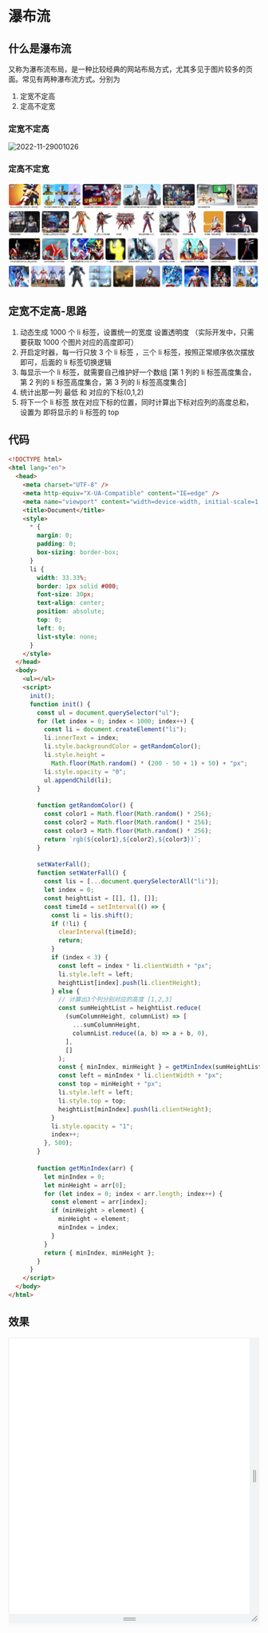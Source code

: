 # 瀑布流

## 什么是瀑布流

又称为瀑布流布局，是一种比较经典的网站布局方式，尤其多见于图片较多的页面。常见有两种瀑布流方式。分别为

1. 定宽不定高
2. 定高不定宽

### 定宽不定高

![2022-11-29001026](assets/2022-11-29001026.png)

### 定高不定宽

![image-20221129001124812](assets/image-20221129001124812.png)

## 定宽不定高-思路

1. 动态生成 1000 个 li 标签，设置统一的宽度 设置透明度 （实际开发中，只需要获取 1000 个图片对应的高度即可）
2. 开启定时器，每一行只放 3 个 li 标签 ，三个 li 标签，按照正常顺序依次摆放即可，后面的 li 标签切换逻辑
3. 每显示一个 li 标签，就需要自己维护好一个数组 [第 1 列的 li 标签高度集合，第 2 列的 li 标签高度集合，第 3 列的 li 标签高度集合]
4. 统计出那一列 最低 和 对应的下标(0,1,2)
5. 将下一个 li 标签 放在对应下标的位置，同时计算出下标对应列的高度总和，设置为 即将显示的 li 标签的 top

## 代码

```html
<!DOCTYPE html>
<html lang="en">
  <head>
    <meta charset="UTF-8" />
    <meta http-equiv="X-UA-Compatible" content="IE=edge" />
    <meta name="viewport" content="width=device-width, initial-scale=1.0" />
    <title>Document</title>
    <style>
      * {
        margin: 0;
        padding: 0;
        box-sizing: border-box;
      }
      li {
        width: 33.33%;
        border: 1px solid #000;
        font-size: 30px;
        text-align: center;
        position: absolute;
        top: 0;
        left: 0;
        list-style: none;
      }
    </style>
  </head>
  <body>
    <ul></ul>
    <script>
      init();
      function init() {
        const ul = document.querySelector("ul");
        for (let index = 0; index < 1000; index++) {
          const li = document.createElement("li");
          li.innerText = index;
          li.style.backgroundColor = getRandomColor();
          li.style.height =
            Math.floor(Math.random() * (200 - 50 + 1) + 50) + "px";
          li.style.opacity = "0";
          ul.appendChild(li);
        }

        function getRandomColor() {
          const color1 = Math.floor(Math.random() * 256);
          const color2 = Math.floor(Math.random() * 256);
          const color3 = Math.floor(Math.random() * 256);
          return `rgb(${color1},${color2},${color3})`;
        }

        setWaterFall();
        function setWaterFall() {
          const lis = [...document.querySelectorAll("li")];
          let index = 0;
          const heightList = [[], [], []];
          const timeId = setInterval(() => {
            const li = lis.shift();
            if (!li) {
              clearInterval(timeId);
              return;
            }
            if (index < 3) {
              const left = index * li.clientWidth + "px";
              li.style.left = left;
              heightList[index].push(li.clientHeight);
            } else {
              // 计算出3个列分别对应的高度 [1,2,3]
              const sumHeightList = heightList.reduce(
                (sumColumnHeight, columnList) => [
                  ...sumColumnHeight,
                  columnList.reduce((a, b) => a + b, 0),
                ],
                []
              );
              const { minIndex, minHeight } = getMinIndex(sumHeightList);
              const left = minIndex * li.clientWidth + "px";
              const top = minHeight + "px";
              li.style.left = left;
              li.style.top = top;
              heightList[minIndex].push(li.clientHeight);
            }
            li.style.opacity = "1";
            index++;
          }, 500);
        }

        function getMinIndex(arr) {
          let minIndex = 0;
          let minHeight = arr[0];
          for (let index = 0; index < arr.length; index++) {
            const element = arr[index];
            if (minHeight > element) {
              minHeight = element;
              minIndex = index;
            }
          }
          return { minIndex, minHeight };
        }
      }
    </script>
  </body>
</html>
```

## 效果

![二〇二二年十一月二十九日](assets/%E4%BA%8C%E3%80%87%E4%BA%8C%E4%BA%8C%E5%B9%B4%E5%8D%81%E4%B8%80%E6%9C%88%E4%BA%8C%E5%8D%81%E4%B9%9D%E6%97%A5.gif)
